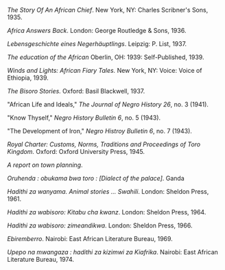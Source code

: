 *The Story Of An African Chief*. New York, NY: Charles Scribner's Sons, 1935.

*Africa Answers Back*. London: George Routledge & Sons, 1936. 

*Lebensgeschichte eines Negerhäuptlings*. Leipzig: P. List, 1937.

*The education of the African* Oberlin, OH: 1939: Self-Published, 1939. 

*Winds and Lights: African Fiary Tales.* New York, NY: Voice: Voice of Ethiopia, 1939.

*The Bisoro Stories.* Oxford: Basil Blackwell, 1937.

"African Life and Ideals," *The Journal of Negro History 26*, no. 3 (1941).

"Know Thyself," *Negro History Bulletin 6*, no. 5 (1943).

"The Development of Iron," *Negro Histroy Bulletin 6*, no. 7 (1943). 

*Royal Charter: Customs, Norms, Traditions and Proceedings of Toro Kingdom.* Oxford: Oxford University Press, 1945.

*A report on town planning*. 

*Oruhenda : obukama bwa toro : [Dialect of the palace]*. Ganda

*Hadithi za wanyama. Animal stories ... Swahili*. London: Sheldon Press, 1961.

*Hadithi za wabisoro: Kitabu cha kwanz*. London: Sheldon Press, 1964.  

*Hadithi za wabisoro: zimeandikwa*. London: Sheldon Press, 1966.

*Ebiremberro*. Nairobi: East African Literature Bureau, 1969.

*Upepo na mwangaza : hadithi za kizimwi za Kiafrika*. Nairobi: East African Literature Bureau, 1974. 
